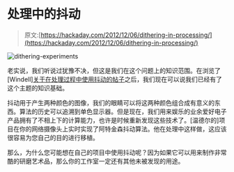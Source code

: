 # 处理中的抖动

> 原文:[https://hackaday.com/2012/12/06/dithering-in-processing/](https://hackaday.com/2012/12/06/dithering-in-processing/)

![dithering-experiments](../Images/b53a2602ce6824db84d14af48be26ae3.png)

老实说，我们听说过犹豫不决，但这是我们在这个问题上的知识范围。在浏览了[Windell][关于在处理过程中使用抖动的帖子](http://www.evilmadscientist.com/2012/dithering/)之后，我们现在可以说我们已经有了这个主题的知识基础。

抖动用于产生两种颜色的图像，我们的眼睛可以将这两种颜色组合成有意义的东西。算法的历史可以追溯到单色显示器。但是现在，我们用来娱乐的业余爱好电子产品拥有了不相上下的计算能力，也许是时候重新发现这些技术了。[温德尔的]项目在你的网络摄像头上实时实现了阿特金森抖动算法。他在处理中这样做，这应该很容易为您自己的目的进行移植。

那么，为什么您可能想在自己的项目中使用抖动呢？因为如果它可以用来制作非常酷的研磨艺术品，那么你的工作室一定还有其他未被发现的用途。